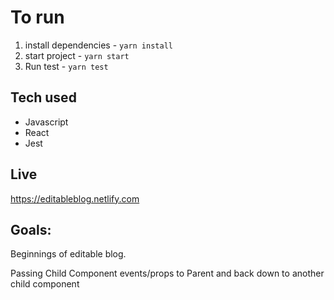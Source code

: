 # To run

1. install dependencies - `yarn install`
2. start project - `yarn start`
3. Run test - `yarn test`

## Tech used

- Javascript
- React
- Jest

## Live

https://editableblog.netlify.com

## Goals:

Beginnings of editable blog.

Passing Child Component events/props to Parent and back down to another child component



